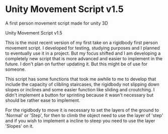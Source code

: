 # Unity Movement Script v1.5
 A first person movement script made for unity 3D


Unity Movement Script v1.5

This is the most recent version of my first take on a rigidbody first person movement script. I developed for testing, studying purposes and I planned to eventually use it in a project. But my focus shifted and I am developing a completely new script that is more advanced and easier to implement in the future. I don't plan on further updating it. But this might be of use for someone.

This script has some functions that took me awhile to me to develop that include the capacity of clibling staircases, the rigidbody not slipping down slopes or inclines and some easier function like sliding and croutching. I didn't implement a button for sprinting because it wasn't necessary but should be rather ease to implement.

For the rigidbody to move it is necessary to set the layers of the ground to 'Normal' or 'Step', for then to climb the object need to use the layer of 'step' and 
if you wish to implement a incline to steep you need to use the layer 'Slopes' on it.
